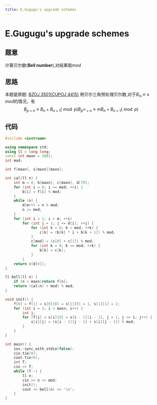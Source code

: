 ```yaml
---
title: E.Gugugu's upgrade schemes 
---
```

# E.Gugugu's upgrade schemes 
## 题意
计算贝尔数(**Bell number**),对结果取$mod$
## 思路
本题是原题: [BZOJ 3501(CUPOJ 4415)](http://next.cupacm.com/problem/submit/4415)
用贝尔三角预处理贝尔数,对于$B_{n}, n \geq mod$的情况，有
$$
B_{p+n} \equiv B_n+B_{n+1}(\bmod p)
B_{p^m+n} \equiv mB_n+B_{n+1}(\bmod p)
$$
## 代码
```cpp
#include <iostream>

using namespace std;
using ll = long long;
const int maxn = 1001;
int mod;

int f[maxn], s[maxn][maxn];

int cal(ll n) {
    int m = 0, b[maxn], c[maxn], d[70];
    for (int i = 0; i <= mod; ++i) {
        b[i] = f[i] % mod;
    }
    while (n) {
        d[m++] = n % mod;
        n /= mod;
    }
    for (int i = 1; i < m; ++i)
        for (int j = 1; j <= d[i]; ++j) {
            for (int k = 0; k < mod; ++k) {
                c[k] = (b[k] * i + b[k + 1]) % mod;
            }
            c[mod] = (c[0] + c[1]) % mod;
            for (int k = 0; k <= mod; ++k) {
                b[k] = c[k];
            }
        }
    return c[d[0]];
}

ll bell(ll n) {
    if (n < maxn)return f[n];
    return (cal(n) + mod) % mod;
}

void init() {
    f[0] = f[1] = s[0][0] = s[1][0] = 1, s[1][1] = 2;
    for (int i = 2; i < maxn; i++) {
        int j;
        for (f[i] = s[i][0] = s[i - 1][i - 1], j = 1; j <= i; j++) {
            s[i][j] = (s[i - 1][j - 1] + s[i][j - 1]) % mod;
        }
    }
}

int main() {
    ios::sync_with_stdio(false);
    cin.tie(0);
    cout.tie(0);
    int T;
    cin >> T;
    while (T--) {
        ll n;
        cin >> n >> mod;
        init();
        cout << bell(n) << '\n';
    }
}
```
